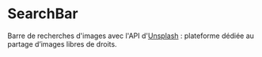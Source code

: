 # SearchBar
Barre de recherches d'images avec l'API d'[Unsplash](https://unsplash.com/documentation) : plateforme dédiée au partage d’images libres de droits.
